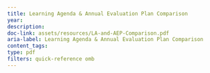 ```yaml
---
title: Learning Agenda & Annual Evaluation Plan Comparison
year: 
description: 
doc-link: assets/resources/LA-and-AEP-Comparison.pdf
aria-label: Learning Agenda & Annual Evaluation Plan Comparison
content_tags: 
type: pdf
filters: quick-reference omb
---
```


